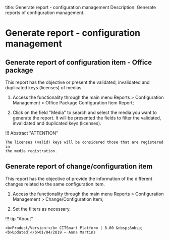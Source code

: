 title: Generate report - configuration management
Description: Generate reports of configuration management. 
# Generate report - configuration management

Generate report of configuration item - Office package
----------------------------------------------------------

This report has the objective or present the validated, invalidated and
duplicated keys (licenses) of medias.

1.  Access the functionality through the main menu Reports \> Configuration
    Management \> Office Package Configuration Item Report;

2.  Click on the field "Media" to search and select the media you want to
    generate the report. It will be presented the fields to filter the
    validated, invalidated and duplicated keys (licenses).

!!! Abstract "ATTENTION"

    The licenses (valid) keys will be considered those that are registered in
    the media registration.  

Generate report of change/configuration item
------------------------------------------------

This report has the objective of provide the information of the different 
changes related to the same configuration item.

1.  Access the functionality through the main menu Reports \> Configuration
    Management \> Change/Configuration Item;

2.  Set the filters as necessary.

!!! tip "About"

    <b>Product/Version:</b> CITSmart Platform | 8.00 &nbsp;&nbsp;
    <b>Updated:</b>01/04/2019 – Anna Martins
